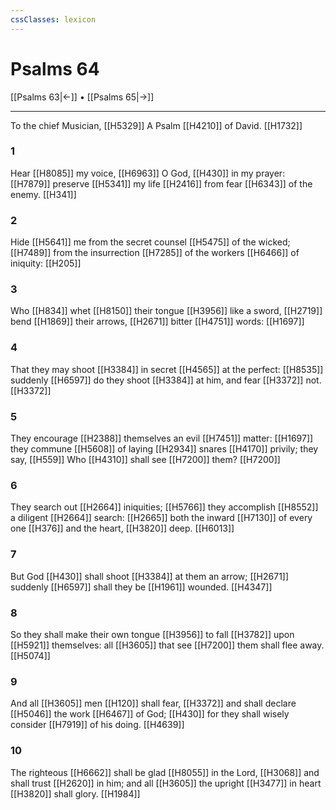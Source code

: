 ```yaml
---
cssClasses: lexicon
---
```

# Psalms 64

[[Psalms 63|←]] • [[Psalms 65|→]]

---

To the chief Musician, [[H5329]] A Psalm [[H4210]] of David. [[H1732]]

### 1
Hear [[H8085]] my voice, [[H6963]] O God, [[H430]] in my prayer: [[H7879]] preserve [[H5341]] my life [[H2416]] from fear [[H6343]] of the enemy. [[H341]]

### 2
Hide [[H5641]] me from the secret counsel [[H5475]] of the wicked; [[H7489]] from the insurrection [[H7285]] of the workers [[H6466]] of iniquity: [[H205]]

### 3
Who [[H834]] whet [[H8150]] their tongue [[H3956]] like a sword, [[H2719]] bend [[H1869]] their arrows, [[H2671]] bitter [[H4751]] words: [[H1697]]

### 4
That they may shoot [[H3384]] in secret [[H4565]] at the perfect: [[H8535]] suddenly [[H6597]] do they shoot [[H3384]] at him, and fear [[H3372]] not. [[H3372]]

### 5
They encourage [[H2388]] themselves an evil [[H7451]] matter: [[H1697]] they commune [[H5608]] of laying [[H2934]] snares [[H4170]] privily; they say, [[H559]] Who [[H4310]] shall see [[H7200]] them? [[H7200]]

### 6
They search out [[H2664]] iniquities; [[H5766]] they accomplish [[H8552]] a diligent [[H2664]] search: [[H2665]] both the inward [[H7130]] of every one [[H376]] and the heart, [[H3820]] deep. [[H6013]]

### 7
But God [[H430]] shall shoot [[H3384]] at them an arrow; [[H2671]] suddenly [[H6597]] shall they be [[H1961]] wounded. [[H4347]]

### 8
So they shall make their own tongue [[H3956]] to fall [[H3782]] upon [[H5921]] themselves: all [[H3605]] that see [[H7200]] them shall flee away. [[H5074]]

### 9
And all [[H3605]] men [[H120]] shall fear, [[H3372]] and shall declare [[H5046]] the work [[H6467]] of God; [[H430]] for they shall wisely consider [[H7919]] of his doing. [[H4639]]

### 10
The righteous [[H6662]] shall be glad [[H8055]] in the Lord, [[H3068]] and shall trust [[H2620]] in him; and all [[H3605]] the upright [[H3477]] in heart [[H3820]] shall glory. [[H1984]]